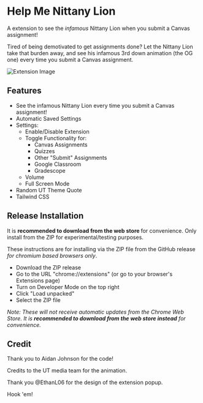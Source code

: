 # Help Me Nittany Lion

A extension to see the <i>infamous</i> Nittany Lion when you submit a Canvas assignment!

Tired of being demotivated to get assignments done?
Let the Nittany Lion take that burden away, and see his infamous 3rd down animation (the OG one) every time you submit a Canvas assignment.

![Extension Image](https://9b16f79ca967fd0708d1-2713572fef44aa49ec323e813b06d2d9.ssl.cf2.rackcdn.com/1140x_a10-7_cTC/Penn-State-mascot-1629995943.jpg)

## Features

- See the infamous Nittany Lion every time you submit a Canvas assignment!
- Automatic Saved Settings
- Settings:
  - Enable/Disable Extension
  - Toggle Functionality for:
    - Canvas Assignments
    - Quizzes
    - Other "Submit" Assignments
    - Google Classroom
    - Gradescope
  - Volume
  - Full Screen Mode
- Random UT Theme Quote
- Tailwind CSS

## Release Installation

It is <b>recommended to download from the web store </b> for convenience.</i>
Only install from the ZIP for experimental/testing purposes.

These instructions are for installing via the ZIP file from the GitHub release <i>for chromium based browsers only</i>.

- Download the ZIP release
- Go to the URL "chrome://extensions" (or go to your browser's Extensions page)
- Turn on Developer Mode on the top right
- Click "Load unpacked"
- Select the ZIP file

<i>Note: These will not receive automatic updates from the Chrome Web Store. It is <b>recommended to download from the web store instead</b> for convenience.</i>

## Credit

Thank you to Aidan Johnson for the code!

Credits to the UT media team for the animation.

Thank you @EthanL06 for the design of the extension popup.

Hook 'em!
